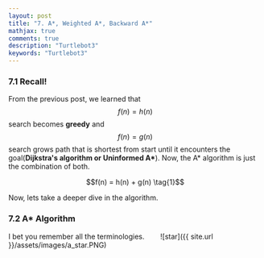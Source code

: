 ```yaml
---
layout: post
title: "7. A*, Weighted A*, Backward A*"
mathjax: true
comments: true
description: "Turtlebot3"
keywords: "Turtlebot3"
---  
```


### 7.1 Recall!
From the previous post, we learned that $$f(n) = h(n)$$ search becomes **greedy** and $$f(n) = g(n)$$ search grows path that is shortest from start until it encounters the goal(**Dijkstra's algorithm or Uninformed A\***). Now, the A\* algorithm is just the combination of both.
<p align="center">
  $$f(n) = h(n) + g(n) \tag{1}$$
</p>
Now, lets take a deeper dive in the algorithm.

### 7.2 A\* Algorithm
I bet you remember all the terminologies.
&nbsp;&nbsp;&nbsp;&nbsp;&nbsp;&nbsp; ![star]({{ site.url }}/assets/images/a_star.PNG)
